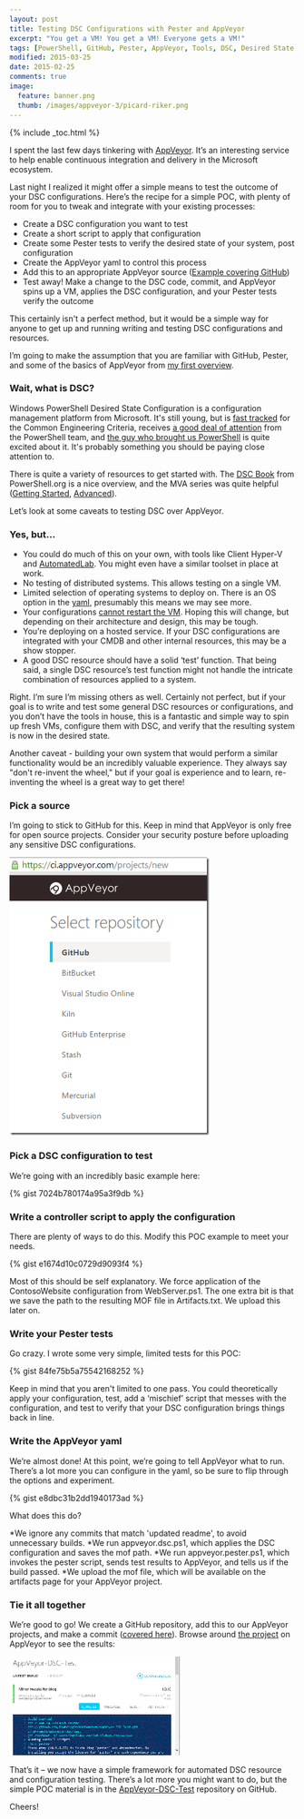 ```yaml
---
layout: post
title: Testing DSC Configurations with Pester and AppVeyor
excerpt: "You get a VM! You get a VM! Everyone gets a VM!"
tags: [PowerShell, GitHub, Pester, AppVeyor, Tools, DSC, Desired State Configuration]
modified: 2015-03-25
date: 2015-02-25
comments: true
image:
  feature: banner.png
  thumb: /images/appveyor-3/picard-riker.png
---
```

{% include _toc.html %}

I spent the last few days tinkering with [AppVeyor](http://www.hanselman.com/blog/AppVeyorAGoodContinuousIntegrationSystemIsAJoyToBehold.aspx). It’s an interesting service to help enable continuous integration and delivery in the Microsoft ecosystem.

Last night I realized it might offer a simple means to test the outcome of your DSC configurations. Here’s the recipe for a simple POC, with plenty of room for you to tweak and integrate with your existing processes:

* Create a DSC configuration you want to test
* Create a short script to apply that configuration
* Create some Pester tests to verify the desired state of your system, post configuration
* Create the AppVeyor yaml to control this process
* Add this to an appropriate AppVeyor source ([Example covering GitHub](https://ramblingcookiemonster.wordpress.com/2015/02/25/fun-with-github-pester-and-appveyor/))
* Test away! Make a change to the DSC code, commit, and AppVeyor spins up a VM, applies the DSC configuration, and your Pester tests verify the outcome

This certainly isn't a perfect method, but it would be a simple way for anyone to get up and running writing and testing DSC configurations and resources.

I’m going to make the assumption that you are familiar with GitHub, Pester, and some of the basics of AppVeyor from [my first overview](https://ramblingcookiemonster.wordpress.com/2015/02/25/fun-with-github-pester-and-appveyor/).

### Wait, what is DSC?

Windows PowerShell Desired State Configuration is a configuration management platform from Microsoft. It's still young, but is [fast tracked](https://twitter.com/jsnover/status/456972326601388032) for the Common Engineering Criteria, receives [a good deal of attention](https://gallery.technet.microsoft.com/scriptcenter/DSC-Resource-Kit-All-c449312d) from the PowerShell team, and [the guy who brought us PowerShell](https://www.youtube.com/watch?v=ZlivNGCkakY) is quite excited about it. It's probably something you should be paying close attention to.

There is quite a variety of resources to get started with. The [DSC Book](https://www.penflip.com/powershellorg/the-dsc-book) from PowerShell.org is a nice overview, and the MVA series was quite helpful ([Getting Started](http://www.microsoftvirtualacademy.com/training-courses/getting-started-with-powershell-desired-state-configuration-dsc-), [Advanced](http://www.microsoftvirtualacademy.com/training-courses/advanced-powershell-desired-state-configuration-dsc-and-custom-resources)).

Let’s look at some caveats to testing DSC over AppVeyor.

### Yes, but…

* You could do much of this on your own, with tools like Client Hyper-V and [AutomatedLab](http://automatedlab.codeplex.com/). You might even have a similar toolset in place at work.
* No testing of distributed systems. This allows testing on a single VM.
* Limited selection of operating systems to deploy on. There is an OS option in the [yaml](http://www.appveyor.com/docs/appveyor-yml), presumably this means we may see more.
* Your configurations [cannot restart the VM](http://help.appveyor.com/discussions/kb/13-machine-restart-during-build). Hoping this will change, but depending on their architecture and design, this may be tough.
* You’re deploying on a hosted service. If your DSC configurations are integrated with your CMDB and other internal resources, this may be a show stopper.
* A good DSC resource should have a solid ‘test’ function. That being said, a single DSC resource’s test function might not handle the intricate combination of resources applied to a system.

Right. I’m sure I’m missing others as well. Certainly not perfect, but if your goal is to write and test some general DSC resources or configurations, and you don’t have the tools in house, this is a fantastic and simple way to spin up fresh VMs, configure them with DSC, and verify that the resulting system is now in the desired state.

Another caveat - building your own system that would perform a similar functionality would be an incredibly valuable experience. They always say "don't re-invent the wheel," but if your goal is experience and to learn, re-inventing the wheel is a great way to get there!

### Pick a source

I’m going to stick to GitHub for this. Keep in mind that AppVeyor is only free for open source projects. Consider your security posture before uploading any sensitive DSC configurations.

![Select repository](/images/appveyor-3/selectrepository.png)

### Pick a DSC configuration to test

We’re going with an incredibly basic example here:

{% gist 7024b780174a95a3f9db %}

### Write a controller script to apply the configuration

There are plenty of ways to do this. Modify this POC example to meet your needs.

{% gist e1674d10c0729d9093f4 %}

Most of this should be self explanatory. We force application of the ContosoWebsite configuration from WebServer.ps1. The one extra bit is that we save the path to the resulting MOF file in Artifacts.txt. We upload this later on.

### Write your Pester tests

Go crazy. I wrote some very simple, limited tests for this POC:

{% gist 84fe75b5a75542168252 %}

Keep in mind that you aren't limited to one pass. You could theoretically apply your configuration, test, add a ‘mischief’ script that messes with the configuration, and test to verify that your DSC configuration brings things back in line.

### Write the AppVeyor yaml

We’re almost done!  At this point, we’re going to tell AppVeyor what to run. There’s a lot more you can configure in the yaml, so be sure to flip through the options and experiment.

{% gist e8dbc31b2dd1940173ad %}

What does this do?

*We ignore any commits that match 'updated readme', to avoid unnecessary builds.
*We run appveyor.dsc.ps1, which applies the DSC configuration and saves the mof path.
*We run appveyor.pester.ps1, which invokes the pester script, sends test results to AppVeyor, and tells us if the build passed.
*We upload the mof file, which will be available on the artifacts page for your AppVeyor project.

### Tie it all together

We’re good to go! We create a GitHub repository, add this to our AppVeyor projects, and make a commit ([covered here](https://ramblingcookiemonster.wordpress.com/2015/02/25/fun-with-github-pester-and-appveyor/)). Browse around [the project](https://ci.appveyor.com/project/RamblingCookieMonster/appveyor-dsc-test) on AppVeyor to see the results:

[![Select repository](/images/appveyor-3/appveyordsc_thumb.gif)](/images/appveyor-3/appveyordsc.gif)

That’s it – we now have a simple framework for automated DSC resource and configuration testing. There’s a lot more you might want to do, but the simple POC material is in the [AppVeyor-DSC-Test](https://github.com/RamblingCookieMonster/AppVeyor-DSC-Test) repository on GitHub.

Cheers!